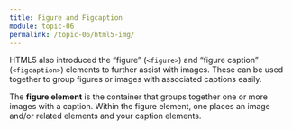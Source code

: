 ```yaml
---
title: Figure and Figcaption
module: topic-06
permalink: /topic-06/html5-img/
---
```


<div class="divider-heading"></div>

HTML5 also introduced the “figure” (`<figure>`) and “figure caption” (`<figcaption>`) elements to further assist with images. These can be used together to group figures or images with associated captions easily.

The **figure element** is the container that groups together one or more images with a caption. Within the figure element, one places an image and/or related elements and your caption elements.


<div class="codepen-embed">
  <p data-height="400" data-theme-id="30567" data-slug-hash="NWNJLPO" data-default-tab="html,result" data-user="retrog4m3r" data-embed-version="2" data-pen-title="HTML5 Figures and Figure Captions" class="codepen"></p>
</div>
